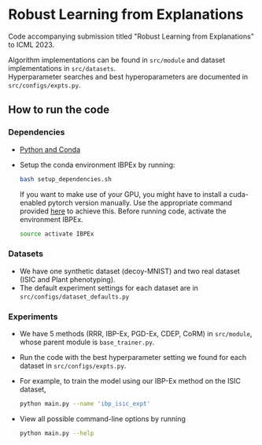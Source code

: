 # Robust Learning from Explanations

Code accompanying submission titled "Robust Learning from Explanations" to ICML 2023. 

Algorithm implementations can be found in `src/module` and dataset implementations in `src/datasets`.   
Hyperparameter searches and best hyperoparameters are documented in `src/configs/expts.py`.

## How to run the code

### Dependencies

- [Python and Conda](https://www.anaconda.com/)
- Setup the conda environment IBPEx by running:

    ```bash
    bash setup_dependencies.sh
    ```
  If you want to make use of your GPU, you might have to install a cuda-enabled pytorch version manually. Use the appropriate command provided [here](https://pytorch.org/) to achieve this.
  Before running code, activate the environment IBPEx.

    ```bash
    source activate IBPEx
    ```

### Datasets

- We have one synthetic dataset (decoy-MNIST) and two real dataset (ISIC and Plant phenotyping).
- The default experiment settings for each dataset are in `src/configs/dataset_defaults.py`


### Experiments

- We have 5 methods (RRR, IBP-Ex, PGD-Ex, CDEP, CoRM) in `src/module`, whose parent module is `base_trainer.py`.
- Run the code with the best hyperparameter setting we found for each dataset in `src/configs/expts.py`.

- For example, to train the model using our IBP-Ex method on the ISIC dataset,

    ``` bash
    python main.py --name 'ibp_isic_expt'
    ```

- View all possible command-line options by running

    ``` bash
    python main.py --help
    ```    

